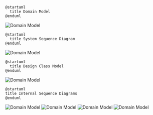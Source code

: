 ```uml
@startuml
  title Domain Model
@enduml
```
![Domain Model](images/domain_model.png)


```uml
@startuml
  title System Sequence Diagram
@enduml
```
![Domain Model](images/system_sequence_diagram.png)



```uml
@startuml
  title Design Class Model
@enduml
```
![Domain Model](images/design_class_model.png)


  
  ```uml
@startuml
  title Internal Sequence Diagrams
@enduml
```
![Domain Model](images/internal_sequence_diagram_1.png)
![Domain Model](images/internal_sequence_diagram_2.png)
![Domain Model](images/internal_sequence_diagram_3.png)
![Domain Model](images/internal_sequence_diagram_4.png)

  
